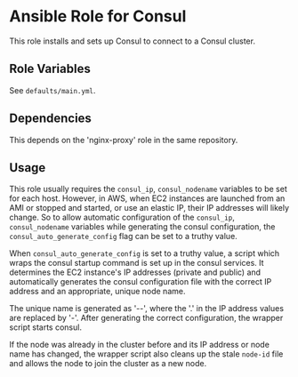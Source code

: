 # Ansible Role for Consul

This role installs and sets up Consul to connect to a Consul cluster.

## Role Variables

See `defaults/main.yml`.

## Dependencies

This depends on the 'nginx-proxy' role in the same repository.

## Usage

This role usually requires the `consul_ip`, `consul_nodename` variables to be set for each host. However, in AWS,
when EC2 instances are launched from an AMI or stopped and started, or use an elastic IP, their IP addresses will
likely change. So to allow automatic configuration of the `consul_ip`, `consul_nodename` variables
while generating the consul configuration, the `consul_auto_generate_config` flag can be set to a
truthy value.

When `consul_auto_generate_config` is set to a truthy value, a script which wraps the consul startup command is
set up in the consul services. It determines the EC2 instance's IP addresses (private and public) and
automatically generates the consul configuration file with the correct IP address and an appropriate,
unique node name.

The unique name is generated as '<value of consul_nodename>-<private IP address>-<public IP address>', where
the '.' in the IP address values are replaced by '-'. After generating the correct configuration, the wrapper script
starts consul.

If the node was already in the cluster before and its IP address or node name has changed, the wrapper script
also cleans up the stale `node-id` file and allows the node to join the cluster as a new node.
